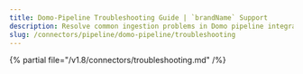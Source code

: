 ```yaml
---
title: Domo-Pipeline Troubleshooting Guide | `brandName` Support
description: Resolve common ingestion problems in Domo pipeline integration, including data mapping issues and execution breakdowns.
slug: /connectors/pipeline/domo-pipeline/troubleshooting
---
```


{% partial file="/v1.8/connectors/troubleshooting.md" /%}
